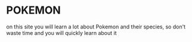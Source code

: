 # POKEMON
on this site you will learn a lot about Pokemon and their species, so don't waste time and you will quickly learn about it
